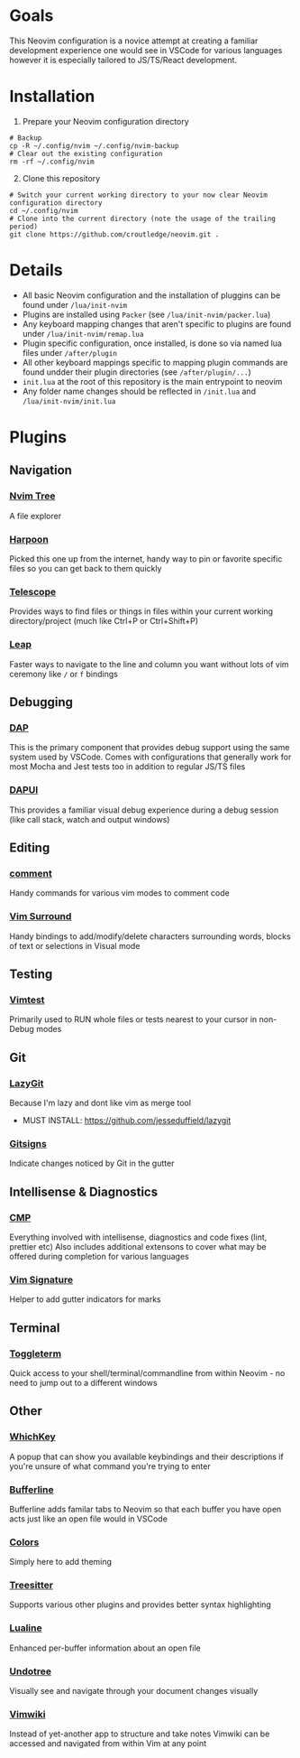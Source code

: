 # Goals

This Neovim configuration is a novice attempt at creating a familiar development experience one would see in VSCode for various languages however it is especially tailored to JS/TS/React development.

# Installation

1. Prepare your Neovim configuration directory 
```shell
# Backup
cp -R ~/.config/nvim ~/.config/nvim-backup
# Clear out the existing configuration
rm -rf ~/.config/nvim
```
2. Clone this repository 
```shell
# Switch your current working directory to your now clear Neovim configuration directory
cd ~/.config/nvim
# Clone into the current directory (note the usage of the trailing period)
git clone https://github.com/croutledge/neovim.git . 
```
 
# Details

* All basic Neovim configuration and the installation of pluggins can be found under `/lua/init-nvim`
* Plugins are installed using `Packer` (see `/lua/init-nvim/packer.lua`)
* Any keyboard mapping changes that aren't specific to plugins are found under `/lua/init-nvim/remap.lua`
* Plugin specific configuration, once installed, is done so via named lua files under `/after/plugin`
* All other keyboard mappings specific to mapping plugin commands are found undder their plugin directories (see `/after/plugin/...`)
* `init.lua` at the root of this repository is the main entrypoint to neovim
* Any folder name changes should be reflected in `/init.lua` and `/lua/init-nvim/init.lua`

# Plugins

## Navigation

### [Nvim Tree](https://github.com/nvim-tree/nvim-tree.lua)
A file explorer

### [Harpoon](https://github.com/theprimeagen/harpoon)
Picked this one up from the internet, handy way to pin or favorite specific files so you can get back to them quickly

### [Telescope](https://github.com/nvim-telescope/telescope.nvim)
Provides ways to find files or things in files within your current working directory/project (much like Ctrl+P or Ctrl+Shift+P)

### [Leap](https://github.com/ggandor/leap.nvim)
Faster ways to navigate to the line and column you want without lots of vim ceremony like `/` or `f` bindings

## Debugging

### [DAP](https://github.com/mfussenegger/nvim-dap)
This is the primary component that provides debug support using the same system used by VSCode. Comes with configurations that generally work for most Mocha and Jest tests too in addition to regular JS/TS files

### [DAPUI](https://github.com/rcarriga/nvim-dap-ui)
This provides a familiar visual debug experience during a debug session (like call stack, watch and output windows)

## Editing

### [comment](https://github.com/numtostr/comment.nvim)
Handy commands for various vim modes to comment code

### [Vim Surround](https://github.com/tpope/vim-surround)
Handy bindings to add/modify/delete characters surrounding words, blocks of text or selections in Visual mode

## Testing

### [Vimtest](https://github.com/vim-test/vim-test)
Primarily used to RUN whole files or tests nearest to your cursor in non-Debug modes

## Git

### [LazyGit](https://github.com/kdheepak/lazygit.nvim)
Because I'm lazy and dont like vim as merge tool
* MUST INSTALL: https://github.com/jesseduffield/lazygit

### [Gitsigns](https://github.com/lewis6991/gitsigns.nvim)
Indicate changes noticed by Git in the gutter

## Intellisense & Diagnostics 

### [CMP](https://github.com/hrsh7th/nvim-cmp)
Everything involved with intellisense, diagnostics and code fixes (lint, prettier etc)
Also includes additional extensons to cover what may be offered during completion for various languages

### [Vim Signature](https://github.com/kshenoy/vim-signature)
Helper to add gutter indicators for marks

## Terminal

### [Toggleterm](https://github.com/akinsho/toggleterm.nvim)
Quick access to your shell/terminal/commandline from within Neovim - no need to jump out to a different windows
  
## Other

### [WhichKey](https://github.com/folke/which-key.nvim)
A popup that can show you available keybindings and their descriptions if you're unsure of what command you're trying to enter

### [Bufferline](https://github.com/akinsho/bufferline.nvim)
Bufferline adds familar tabs to Neovim so that each buffer you have open acts just like an open file would in VSCode

### [Colors](https://github.com/tomasiser/vim-code-dark)
Simply here to add theming

### [Treesitter](https://github.com/nvim-treesitter/nvim-treesitter)
Supports various other plugins and provides better syntax highlighting

### [Lualine](https://github.com/nvim-lualine/lualine.nvim)
Enhanced per-buffer information about an open file

### [Undotree](https://github.com/mbbill/undotree)
Visually see and navigate through your document changes visually

### [Vimwiki](https://github.com/vimwiki/vimwiki)
Instead of yet-another app to structure and take notes Vimwiki can be accessed and navigated from within Vim at any point


